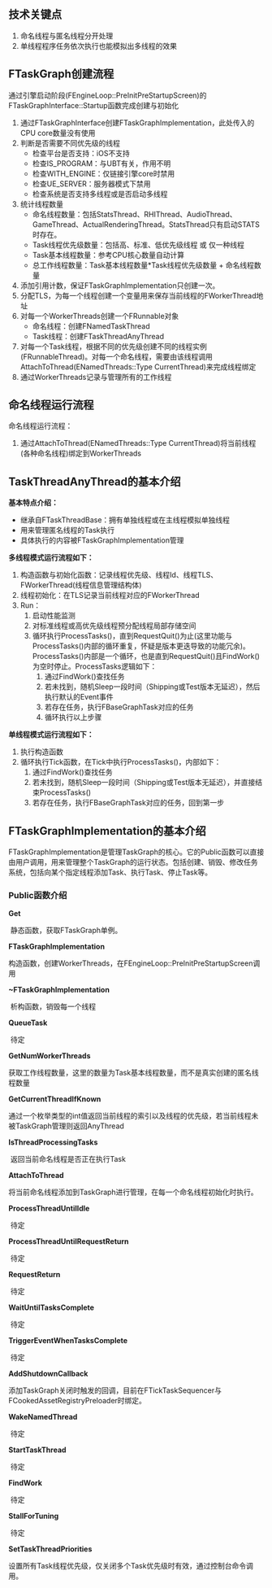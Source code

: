 ## 技术关键点

1. 命名线程与匿名线程分开处理
2. 单线程程序任务依次执行也能模拟出多线程的效果

## FTaskGraph创建流程

通过引擎启动阶段(FEngineLoop::PreInitPreStartupScreen)的FTaskGraphInterface::Startup函数完成创建与初始化

1. 通过FTaskGraphInterface创建FTaskGraphImplementation，此处传入的CPU core数量没有使用
2. 判断是否需要不同优先级的线程
   - 检查平台是否支持：iOS不支持
   - 检查IS_PROGRAM：与UBT有关，作用不明
   - 检查WITH_ENGINE：仅链接引擎core时禁用
   - 检查UE_SERVER：服务器模式下禁用
   - 检查系统是否支持多线程或是否启动多线程
3. 统计线程数量
   - 命名线程数量：包括StatsThread、RHIThread、AudioThread、GameThread、ActualRenderingThread。StatsThread只有启动STATS时存在。
   - Task线程优先级数量：包括高、标准、低优先级线程 或 仅一种线程
   - Task基本线程数量：参考CPU核心数量自动计算
   - 总工作线程数量：Task基本线程数量*Task线程优先级数量 + 命名线程数量
4. 添加引用计数，保证FTaskGraphImplementation只创建一次。
5. 分配TLS，为每一个线程创建一个变量用来保存当前线程的FWorkerThread地址
6. 对每一个WorkerThreads创建一个FRunnable对象
   - 命名线程：创建FNamedTaskThread
   - Task线程：创建FTaskThreadAnyThread
7. 对每一个Task线程，根据不同的优先级创建不同的线程实例(FRunnableThread)。对每一个命名线程，需要由该线程调用AttachToThread(ENamedThreads::Type CurrentThread)来完成线程绑定
8. 通过WorkerThreads记录与管理所有的工作线程

## 命名线程运行流程

命名线程运行流程：

1. 通过AttachToThread(ENamedThreads::Type CurrentThread)将当前线程(各种命名线程)绑定到WorkerThreads

## TaskThreadAnyThread的基本介绍

**基本特点介绍：**

- 继承自FTaskThreadBase：拥有单独线程或在主线程模拟单独线程
- 用来管理匿名线程的Task执行
- 具体执行的内容被FTaskGraphImplementation管理

**多线程模式运行流程如下：**

1. 构造函数与初始化函数：记录线程优先级、线程Id、线程TLS、FWorkerThread(线程信息管理结构体)
2. 线程初始化：在TLS记录当前线程对应的FWorkerThread
3. Run：
   1. 启动性能监测
   2. 对标准线程或高优先级线程预分配线程局部存储空间
   3. 循环执行ProcessTasks()，直到RequestQuit()为止(这里功能与ProcessTasks()内部的循环重复，怀疑是版本更迭导致的功能冗余)。
      ProcessTasks()内部是一个循环，也是直到RequestQuit()且FindWork()为空时停止。ProcessTasks逻辑如下：
      1. 通过FindWork()查找任务
      2. 若未找到，随机Sleep一段时间（Shipping或Test版本无延迟），然后执行默认的Event事件
      3. 若存在任务，执行FBaseGraphTask对应的任务
      4. 循环执行以上步骤

**单线程模式运行流程如下：**

1. 执行构造函数
2. 循环执行Tick函数，在Tick中执行ProcessTasks()，内部如下：
   1. 通过FindWork()查找任务
   2. 若未找到，随机Sleep一段时间（Shipping或Test版本无延迟），并直接结束ProcessTasks()
   3. 若存在任务，执行FBaseGraphTask对应的任务，回到第一步

## FTaskGraphImplementation的基本介绍

FTaskGraphImplementation是管理TaskGraph的核心。它的Public函数可以直接由用户调用，用来管理整个TaskGraph的运行状态。包括创建、销毁、修改任务系统，包括向某个指定线程添加Task、执行Task、停止Task等。

### Public函数介绍

**Get**

​	静态函数，获取FTaskGraph单例。

**FTaskGraphImplementation**

​	构造函数，创建WorkerThreads，在FEngineLoop::PreInitPreStartupScreen调用

**~FTaskGraphImplementation**

​	析构函数，销毁每一个线程

**QueueTask**

​	待定

**GetNumWorkerThreads**

​	获取工作线程数量，这里的数量为Task基本线程数量，而不是真实创建的匿名线程数量

**GetCurrentThreadIfKnown**

​	通过一个枚举类型的int值返回当前线程的索引以及线程的优先级，若当前线程未被TaskGraph管理则返回AnyThread

**IsThreadProcessingTasks**

​	返回当前命名线程是否正在执行Task

**AttachToThread**

​	将当前命名线程添加到TaskGraph进行管理，在每一个命名线程初始化时执行。

**ProcessThreadUntilIdle**

​	待定

**ProcessThreadUntilRequestReturn**

​	待定

**RequestReturn**

​	待定

**WaitUntilTasksComplete**

​	待定

**TriggerEventWhenTasksComplete**

​	待定

**AddShutdownCallback**

​	添加TaskGraph关闭时触发的回调，目前在FTickTaskSequencer与FCookedAssetRegistryPreloader时绑定。

**WakeNamedThread**

​	待定

**StartTaskThread**

​	待定

**FindWork**

​	待定

**StallForTuning**

​	待定

**SetTaskThreadPriorities**

​	设置所有Task线程优先级，仅关闭多个Task优先级时有效，通过控制台命令调用。





